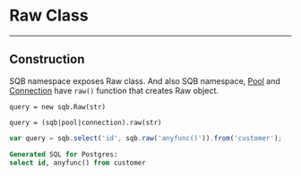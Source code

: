 # Raw Class

<hr>

## Construction

SQB namespace exposes Raw class. And also SQB namespace, [Pool](connection/Pool.md) and [Connection](connection/Connection.md)  have `raw()` function that creates Raw object.

`query = new sqb.Raw(str)`

`query = (sqb|pool|connection).raw(str)`

```js
var query = sqb.select('id', sqb.raw('anyfunc()')).from('customer');  
```
```sql
Generated SQL for Postgres:
select id, anyfunc() from customer
```
